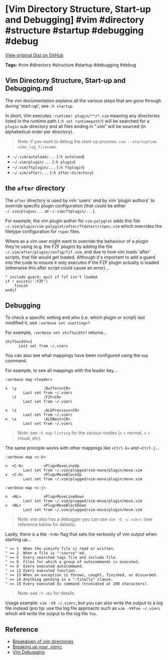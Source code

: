 # [Vim Directory Structure, Start-up and Debugging] #vim #directory #structure #startup #debugging #debug

[View original Gist on GitHub](https://gist.github.com/Integralist/7aa06d40c58e5d47f25780fda887d142)

**Tags:** #vim #directory #structure #startup #debugging #debug

## Vim Directory Structure, Start-up and Debugging.md

The vim documentation explains all the various steps that are gone through during 'start-up', see `:h startup`.

In short, Vim executes `:runtime! plugin/**/*.vim` meaning any directories listed in the runtime path (`:h set runtimepath?`) will be searched for a `plugin` sub-directory and all files ending in ".vim" will be sourced (in alphabetical order per directory).

> Note: if you want to debug the start-up process: `vim --startuptime some_log_filename`.

- `~/.vim/autoload/...` (`:h autoload`)
- `~/.vim/plugin/...` (`:h plugin`)
- `~/.vim/ftplugin/...` (`:h ftplugin`)
- `~/.vim/after/...` (`:h after-directory`)

## the `after` directory

The `after` directory is used by vim 'users' _and_ by vim 'plugin authors' to override specific plugin configuration (that could be either `~/.vim/plugin/...` or `~/.vim/ftplugin/...`).

For example, the vim plugin author for `vim-polyglot` adds this file: `~/.vim/plugin/vim-polyglot/after/ftdetect/rspec.vim` which overrides the filetype configuration for `rspec` files.

Where as a vim user might want to override the behaviour of a plugin they're using (e.g. the FZF plugin) by adding the file `~/.vim/after/plugin/config/fzf.vim`, and due to how vim loads 'after' scripts, that file would get loaded. Although it's important to add a guard into the code to ensure it only executes if the FZF plugin actually is loaded (otherwise this after script could cause an error)...

```viml
" include guard; quit if fzf isn't loaded
if ! exists(':FZF')
    finish
endif
```

## Debugging

To check a specific setting and who (i.e. which plugin or script) last modified it, use `:verbose set <setting>?`

For example, `:verbose set shiftwidth?` returns...

```viml
shiftwidth=2
      Last set from ~/.vimrc
```

You can also see what mappings have been configured using the `map` command.

For example, to see all mappings with the leader key...

```viml
:verbose map <leader>

x  \y            :Buffers<CR>
        Last set from ~/.vimrc
   \t            :FZF<CR>
        Last set from ~/.vimrc
        
n  \z            :ALEPrevious<CR>
        Last set from ~/.vimrc
n  \x            :ALENext<CR>
        Last set from ~/.vimrc
```

> Note: see `:h map-listing` for the various modes (`n` = normal, `x` = visual, etc).

The same principle works with other mappings like `<Ctrl-k>` and `<Ctrl-j`...

```viml
:verbose map <c-k>

n  <C-K>         <Plug>MoveLineUp
        Last set from ~/.vim/plugged/vim-move/plugin/move.vim
v  <C-K>         <Plug>MoveBlockUp
        Last set from ~/.vim/plugged/vim-move/plugin/move.vim

:verbose map <c-j>

n  <NL>          <Plug>MoveLineDown
        Last set from ~/.vim/plugged/vim-move/plugin/move.vim
v  <NL>          <Plug>MoveBlockDown
        Last set from ~/.vim/plugged/vim-move/plugin/move.vim
```

> Note: vim also has a debugger you can use `vim -D ~/.vimrc` (see reference below for details).

Lastly, there is a the `-V<N>` flag that sets the verbosity of vim output when starting up...

```
" >= 1  When the viminfo file is read or written.
" >= 2  When a file is ":source"'ed.
" >= 5  Every searched tags file and include file.
" >= 8  Files for which a group of autocommands is executed.
" >= 9  Every executed autocommand.
" >= 12 Every executed function.
" >= 13 When an exception is thrown, caught, finished, or discarded.
" >= 14 Anything pending in a ":finally" clause.
" >= 15 Every executed Ex command (truncated at 200 characters).
```

> Note: see `:h vbs` for details.

Usage example: `vim -V9 ~/.vimrc`, but you can also write the output to a log file instead (pro tip: use the log file approach) such as `vim -V9foo ~/.vimrc` which will write the output to the log file `foo`.

## Reference

- [Breakdown of vim directories](https://gist.github.com/nelstrom/1056049/784e252c3de653e204e9e128653010e19fbd493f)
- [Breaking up your .vimrc](https://vimways.org/2018/from-vimrc-to-vim/)
- [Vim Debugging](http://inlehmansterms.net/2014/10/31/debugging-vim/)

